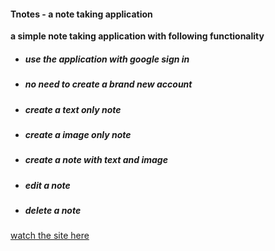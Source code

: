#### Tnotes - a note taking application



**a simple note taking application with following functionality**

- ##### use the application  with google sign in
- ##### no need to create a brand new account
- ##### create a text only note
- ##### create a image only note
- ##### create a note with text and image
- ##### edit a note
- ##### delete a note

[watch the site here](https://main--phenomenal-rugelach-53fbc0.netlify.app/)